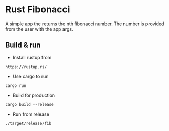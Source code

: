 # Rust Fibonacci

A simple app the returns the nth fibonacci number.
The number is provided from the user with the app args.

## Build & run

* Install rustup from
```
https://rustup.rs/
```

* Use cargo to run
```
cargo run
```

* Build for production
```
cargo build --release
```

* Run from release
```
./target/release/fib
```